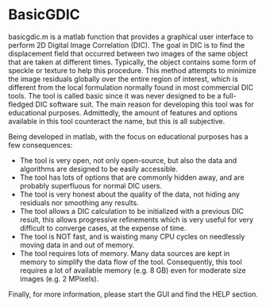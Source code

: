 # BasicGDIC

basicgdic.m is a matlab function that provides a graphical user interface to perform 2D Digital Image Correlation (DIC). The goal in DIC is to find the displacement field that occurred between two images of the same object that are taken at different times. Typically, the object contains some form of speckle or texture to help this procedure. This method attempts to minimize the image residuals globally over the entire region of interest, which is different from the local formulation normally found in most commercial DIC tools. The tool is called basic since it was never designed to be a full-fledged DIC software suit. The main reason for developing this tool was for educational purposes. Admittedly, the amount of features and options available in this tool counteract the name, but this is all subjective.

Being developed in matlab, with the focus on educational purposes has a few consequences:
- The tool is very open, not only open-source, but also the data and algorithms are designed to be easily accessible.
- The tool has lots of options that are commonly hidden away, and are probably superfluous for normal DIC users.
- The tool is very honest about the quality of the data, not hiding any residuals nor smoothing any results.
- The tool allows a DIC calculation to be initialized with a previous DIC result, this allows progressive refinements which is very useful for very difficult to converge cases, at the expense of time.
- The tool is NOT fast, and is waisting many CPU cycles on needlessly moving data in and out of memory.
- The tool requires lots of memory. Many data sources are kept in memory to simplify the data flow of the tool. Consequently, this tool requires a lot of available memory (e.g. 8 GB) even for moderate size images (e.g. 2 MPixels).

Finally, for more information, please start the GUI and find the HELP section.